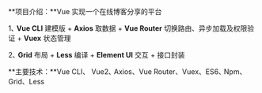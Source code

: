 **项目介绍：**Vue 实现一个在线博客分享的平台

1､ **Vue CLI** 建模版 + **Axios** 取数据 +  **Vue Router** 切换路由、异步加载及权限验证 + **Vuex** 状态管理

2､ **Grid** 布局 +  **Less** 编译 + **Element UI** 交互 + 接口封装

**主要技术：**Vue CLI、 Vue2､ Axios、Vue Router、Vuex、ES6､ Npm、Grid、Less

